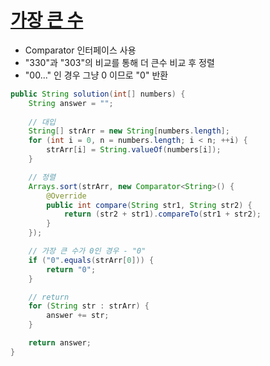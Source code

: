 # [가장 큰 수](https://programmers.co.kr/learn/courses/30/lessons/42746)
- Comparator 인터페이스 사용
- "330"과 "303"의 비교를 통해 더 큰수 비교 후 정렬
- "00..." 인 경우 그냥 0 이므로 "0" 반환
```java
public String solution(int[] numbers) {
    String answer = "";
            
    // 대입
    String[] strArr = new String[numbers.length];
    for (int i = 0, n = numbers.length; i < n; ++i) {
        strArr[i] = String.valueOf(numbers[i]);
    }

    // 정렬
    Arrays.sort(strArr, new Comparator<String>() {
        @Override
        public int compare(String str1, String str2) {
            return (str2 + str1).compareTo(str1 + str2);
        }
    });

    // 가장 큰 수가 0인 경우 - "0"
    if ("0".equals(strArr[0])) {
        return "0";
    }

    // return
    for (String str : strArr) {
        answer += str;
    }

    return answer;
}
```